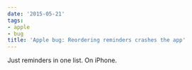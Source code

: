 ```yaml
---
date: '2015-05-21'
tags:
- apple
- bug
title: 'Apple bug: Reordering reminders crashes the app'
---
```


Just reminders in one list. On iPhone.
